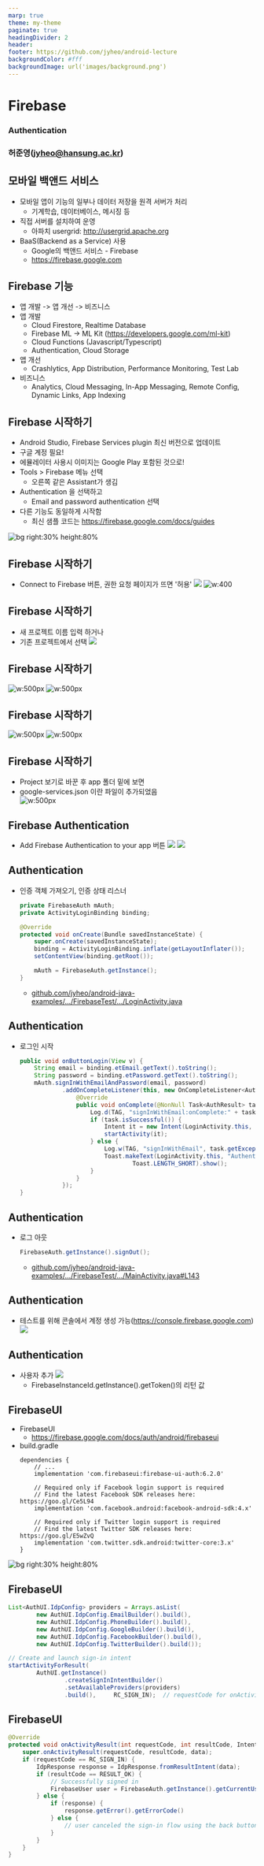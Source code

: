 ```yaml
---
marp: true
theme: my-theme
paginate: true
headingDivider: 2
header: 
footer: https://github.com/jyheo/android-lecture
backgroundColor: #fff
backgroundImage: url('images/background.png')
---
```


# Firebase
<!-- _class: lead -->
### Authentication
### 허준영(jyheo@hansung.ac.kr)


## 모바일 백앤드 서비스
- 모바일 앱이 기능의 일부나 데이터 저장을 원격 서버가 처리
    - 기계학습, 데이터베이스, 메시징 등
- 직접 서버를 설치하여 운영
    - 아파치 usergrid: http://usergrid.apache.org
- BaaS(Backend as a Service) 사용
    - Google의 백앤드 서비스 - Firebase
    - https://firebase.google.com


## Firebase 기능
- 앱 개발 -> 앱 개선 -> 비즈니스
- 앱 개발
    - Cloud Firestore, Realtime Database
    - Firebase ML -> ML Kit (https://developers.google.com/ml-kit)
    - Cloud Functions (Javascript/Typescript)
    - Authentication, Cloud Storage
- 앱 개선
    - Crashlytics, App Distribution, Performance Monitoring, Test Lab
- 비즈니스
    - Analytics, Cloud Messaging, In-App Messaging, Remote Config, Dynamic Links, App Indexing


## Firebase 시작하기
- Android Studio, Firebase Services plugin 최신 버전으로 업데이트
- 구글 계정 필요!
- 에뮬레이터 사용시 이미지는 Google Play 포함된 것으로!
- Tools > Firebase 메뉴 선택
    - 오른쪽 같은 Assistant가 생김
- Authentication 을 선택하고
    - Email and password authentication 선택
- 다른 기능도 동일하게 시작함
    - 최신 샘플 코드는 https://firebase.google.com/docs/guides 

![bg right:30% height:80%](images/firebase1.png)


## Firebase 시작하기
- Connect to Firebase 버튼, 권한 요청 페이지가 뜨면 '허용'
![](images/connectfirebase.png) ![w:400](images/firebase_perm.png) 


## Firebase 시작하기
- 새 프로젝트 이름 입력 하거나
- 기존 프로젝트에서 선택
![](images/firebase_new.png)


## Firebase 시작하기
![w:500px](images/firebase_new2.png) ![w:500px](images/firebase_new3.png)

## Firebase 시작하기
![w:500px](images/firebase_new4.png) ![w:500px](images/firebase_new5.png)

## Firebase 시작하기
- Project 보기로 바꾼 후 app 폴더 밑에 보면
- google-services.json 이란 파일이 추가되었음  
![w:500px](images/firebasejson.png)


## Firebase Authentication
- Add Firebase Authentication to your app 버튼
![](images/firebaseauth.png) ![](images/firebaseauth2.png)


## Authentication
- 인증 객체 가져오기, 인증 상태 리스너
    ```java
    private FirebaseAuth mAuth;
    private ActivityLoginBinding binding;

    @Override
    protected void onCreate(Bundle savedInstanceState) {
        super.onCreate(savedInstanceState);
        binding = ActivityLoginBinding.inflate(getLayoutInflater());
        setContentView(binding.getRoot());

        mAuth = FirebaseAuth.getInstance();
    }
    ```
    - [github.com/jyheo/android-java-examples/.../FirebaseTest/.../LoginActivity.java](https://github.com/jyheo/android-java-examples/blob/master/FirebaseTest/app/src/main/java/com/example/jyheo/firebasetest/LoginActivity.java)


## Authentication
- 로그인 시작
    ```java
    public void onButtonLogin(View v) {
        String email = binding.etEmail.getText().toString();
        String password = binding.etPassword.getText().toString();
        mAuth.signInWithEmailAndPassword(email, password)
                .addOnCompleteListener(this, new OnCompleteListener<AuthResult>() {
                    @Override
                    public void onComplete(@NonNull Task<AuthResult> task) {
                        Log.d(TAG, "signInWithEmail:onComplete:" + task.isSuccessful());
                        if (task.isSuccessful()) {
                            Intent it = new Intent(LoginActivity.this, MainActivity.class);
                            startActivity(it);
                        } else {
                            Log.w(TAG, "signInWithEmail", task.getException());
                            Toast.makeText(LoginActivity.this, "Authentication failed.",
                                    Toast.LENGTH_SHORT).show();
                        }
                    }
                });
    }
    ```

## Authentication
- 로그 아웃
    ```java
    FirebaseAuth.getInstance().signOut();
    ```
    - [github.com/jyheo/android-java-examples/.../FirebaseTest/.../MainActivity.java#L143](https://github.com/jyheo/android-java-examples/blob/master/FirebaseTest/app/src/main/java/com/example/jyheo/firebasetest/MainActivity.java#L143)

## Authentication
- 테스트를 위해 콘솔에서 계정 생성 가능(https://console.firebase.google.com)
![](images/firebaseconsoleauth.png)


## Authentication
- 사용자 추가
![](images/firebaseconsoleauth2.png)
    - FirebaseInstanceId.getInstance().getToken()의 리턴 값

## FirebaseUI
- FirebaseUI
    - https://firebase.google.com/docs/auth/android/firebaseui
- build.gradle
    ```
    dependencies {
        // ...
        implementation 'com.firebaseui:firebase-ui-auth:6.2.0'

        // Required only if Facebook login support is required
        // Find the latest Facebook SDK releases here: https://goo.gl/Ce5L94
        implementation 'com.facebook.android:facebook-android-sdk:4.x'

        // Required only if Twitter login support is required
        // Find the latest Twitter SDK releases here: https://goo.gl/E5wZvQ
        implementation 'com.twitter.sdk.android:twitter-core:3.x'
    }
    ```

![bg right:30% height:80%](https://firebase.google.com/docs/auth/images/firebaseui-android.png)

## FirebaseUI

```java
List<AuthUI.IdpConfig> providers = Arrays.asList(
        new AuthUI.IdpConfig.EmailBuilder().build(),
        new AuthUI.IdpConfig.PhoneBuilder().build(),
        new AuthUI.IdpConfig.GoogleBuilder().build(),
        new AuthUI.IdpConfig.FacebookBuilder().build(),
        new AuthUI.IdpConfig.TwitterBuilder().build());

// Create and launch sign-in intent
startActivityForResult(
        AuthUI.getInstance()
                .createSignInIntentBuilder()
                .setAvailableProviders(providers)
                .build(),     RC_SIGN_IN);  // requestCode for onActivityResult
```

## FirebaseUI

```java
@Override
protected void onActivityResult(int requestCode, int resultCode, Intent data) {
    super.onActivityResult(requestCode, resultCode, data);
    if (requestCode == RC_SIGN_IN) {
        IdpResponse response = IdpResponse.fromResultIntent(data);
        if (resultCode == RESULT_OK) {
            // Successfully signed in
            FirebaseUser user = FirebaseAuth.getInstance().getCurrentUser();
        } else {
            if (response) {
                response.getError().getErrorCode()
            } else {
                // user canceled the sign-in flow using the back button
            }            
        }
    }
}
```